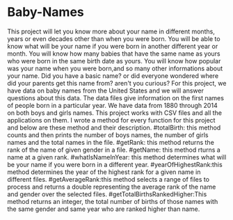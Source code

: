 # Baby-Names
This project will let you know more about your name in different months, years or even decades other than when you were born.
You will be able to know what will be your name if you were born in another different year or month.
You will know how many babies that have the same name as yours who were born in the same birth date as yours. 
You will know how popular was your name when you were born,and so many other informations about your name. 
Did you have a basic name? or did everyone wondered where did your parents get this name from? aren't you curious?
For this project, we have data on baby names from the United States and we will answer questions about this data. The data files give information on the first names of people born in a particular year. We have data from 1880 through 2014 on both boys and girls names. 
This project works with CSV files and all the applications on them.
I wrote a method for every function for this project and below are these method and their description.
#totalBirth: this method counts and then prints the number of boys names, the number of girls names and the total names in the file. 
#getRank: this method returns the rank of the name of given gender in a file.
#getName: this method rturns a name at a given rank.
#whatIsNameInYear: this method determines what will be your name if you were born in a different year. 
#yearOfHighestRank:this method determines the year of the highest rank for a given name in different files.
#getAverageRank:this method selects a range of files to process and returns a double representing the average rank of the name and gender over the selected files. 
#getTotalBirthsRankedHigher:This method returns an integer, the total number of births of those names with the same gender and same year who are ranked higher than name. 
